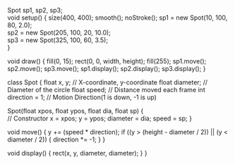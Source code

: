 Spot sp1, sp2, sp3;                
void setup() {
  size(400, 400);
  smooth();
  noStroke();
  sp1 = new Spot(10, 100, 80, 2.0);      
  sp2 = new Spot(205, 100, 20, 10.0);      
  sp3 = new Spot(325, 100, 60, 3.5);      
}

void draw() {
  fill(0, 15);
  rect(0, 0, width, height);
  fill(255);
  sp1.move();
  sp2.move();
  sp3.move();
  sp1.display();
  sp2.display();
  sp3.display();
}

class Spot {
  float x, y;           // X-coordinate, y-coordinate
  float diameter;       // Diameter of the circle
  float speed;          // Distance moved each frame
  int direction = 1;    // Motion Direction(1 is down, -1 is up)

  Spot(float xpos, float ypos, float dia, float sp) {  
        // Constructor
    x = xpos;
    y = ypos;
    diameter = dia;
    speed = sp;
  }

  void move() {
    y += (speed * direction);
    if ((y > (height - diameter / 2)) || (y < diameter / 2)) {
      direction *= -1;
    }
  }

  void display() {
    rect(x, y, diameter, diameter);
  }
}
